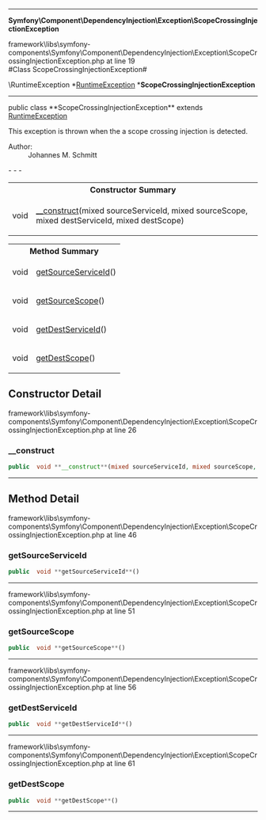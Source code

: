 - - -

**Symfony\Component\DependencyInjection\Exception\ScopeCrossingInjectionException**
<div class="location">framework\libs\symfony-components\Symfony\Component\DependencyInjection\Exception\ScopeCrossingInjectionException.php at line 19</div>
#Class ScopeCrossingInjectionException#

\RuntimeException
*<a href="https://github.com/JeyDotC/Hirudo-docs/blob/master/symfony/component/dependencyinjection/exception/runtimeexception.html">RuntimeException</a>
        ***ScopeCrossingInjectionException**


- - -

<p class="signature">public  class **ScopeCrossingInjectionException**
extends <a href="https://github.com/JeyDotC/Hirudo-docs/blob/master/symfony/component/dependencyinjection/exception/runtimeexception.html">RuntimeException</a>

</p>

<div class="comment" id="overview_description"><p>This exception is thrown when the a scope crossing injection is detected.</p></div>

<dl>
<dt>Author:</dt>
<dd>Johannes M. Schmitt <schmittjoh@gmail.com></dd>
</dl>
- - -

<table id="summary_constructor">
<tr><th colspan="2">Constructor Summary</th></tr>
<tr>
<td class="type"> void</td>
<td class="description"><p class="name"><a href="#__construct">__construct</a>(mixed sourceServiceId, mixed sourceScope, mixed destServiceId, mixed destScope)</p></td>
</tr>
</table>

<table id="summary_method">
<tr><th colspan="2">Method Summary</th></tr>
<tr>
<td class="type"> void</td>
<td class="description"><p class="name"><a href="#getSourceServiceId">getSourceServiceId</a>()</p></td>
</tr>
<tr>
<td class="type"> void</td>
<td class="description"><p class="name"><a href="#getSourceScope">getSourceScope</a>()</p></td>
</tr>
<tr>
<td class="type"> void</td>
<td class="description"><p class="name"><a href="#getDestServiceId">getDestServiceId</a>()</p></td>
</tr>
<tr>
<td class="type"> void</td>
<td class="description"><p class="name"><a href="#getDestScope">getDestScope</a>()</p></td>
</tr>
</table>

<h2 id="detail_method">Constructor Detail</h2>
<div class="location">framework\libs\symfony-components\Symfony\Component\DependencyInjection\Exception\ScopeCrossingInjectionException.php at line 26</div>
<h3 id="__construct()">__construct</h3>

```php
public  void **__construct**(mixed sourceServiceId, mixed sourceScope, mixed destServiceId, mixed destScope)
```
<div class="details">
</div>

- - -

<h2 id="detail_method">Method Detail</h2>
<div class="location">framework\libs\symfony-components\Symfony\Component\DependencyInjection\Exception\ScopeCrossingInjectionException.php at line 46</div>
<h3 id="getSourceServiceId()">getSourceServiceId</h3>

```php
public  void **getSourceServiceId**()
```
<div class="details">
</div>

- - -

<div class="location">framework\libs\symfony-components\Symfony\Component\DependencyInjection\Exception\ScopeCrossingInjectionException.php at line 51</div>
<h3 id="getSourceScope()">getSourceScope</h3>

```php
public  void **getSourceScope**()
```
<div class="details">
</div>

- - -

<div class="location">framework\libs\symfony-components\Symfony\Component\DependencyInjection\Exception\ScopeCrossingInjectionException.php at line 56</div>
<h3 id="getDestServiceId()">getDestServiceId</h3>

```php
public  void **getDestServiceId**()
```
<div class="details">
</div>

- - -

<div class="location">framework\libs\symfony-components\Symfony\Component\DependencyInjection\Exception\ScopeCrossingInjectionException.php at line 61</div>
<h3 id="getDestScope()">getDestScope</h3>

```php
public  void **getDestScope**()
```
<div class="details">
</div>

- - -

